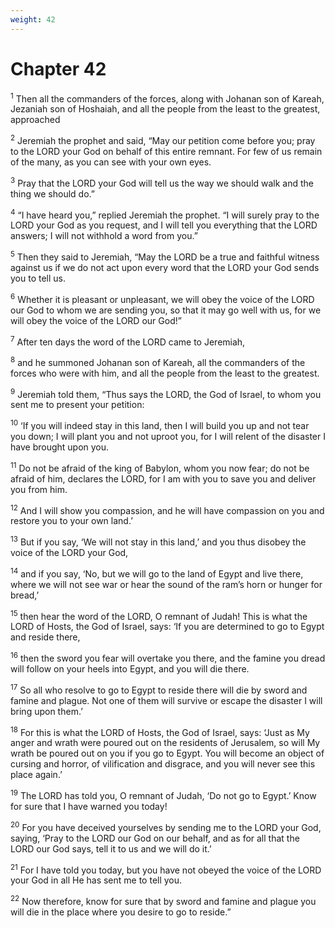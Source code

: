```yaml
---
weight: 42
---
```


# Chapter 42

<sup>1</sup> Then all the commanders of the forces, along with Johanan son of Kareah, Jezaniah son of Hoshaiah, and all the people from the least to the greatest, approached 

<sup>2</sup> Jeremiah the prophet and said, “May our petition come before you; pray to the LORD your God on behalf of this entire remnant. For few of us remain of the many, as you can see with your own eyes. 

<sup>3</sup> Pray that the LORD your God will tell us the way we should walk and the thing we should do.” 

<sup>4</sup> “I have heard you,” replied Jeremiah the prophet. “I will surely pray to the LORD your God as you request, and I will tell you everything that the LORD answers; I will not withhold a word from you.” 

<sup>5</sup> Then they said to Jeremiah, “May the LORD be a true and faithful witness against us if we do not act upon every word that the LORD your God sends you to tell us. 

<sup>6</sup> Whether it is pleasant or unpleasant, we will obey the voice of the LORD our God to whom we are sending you, so that it may go well with us, for we will obey the voice of the LORD our God!” 

<sup>7</sup> After ten days the word of the LORD came to Jeremiah, 

<sup>8</sup> and he summoned Johanan son of Kareah, all the commanders of the forces who were with him, and all the people from the least to the greatest. 

<sup>9</sup> Jeremiah told them, “Thus says the LORD, the God of Israel, to whom you sent me to present your petition: 

<sup>10</sup> ‘If you will indeed stay in this land, then I will build you up and not tear you down; I will plant you and not uproot you, for I will relent of the disaster I have brought upon you. 

<sup>11</sup> Do not be afraid of the king of Babylon, whom you now fear; do not be afraid of him, declares the LORD, for I am with you to save you and deliver you from him. 

<sup>12</sup> And I will show you compassion, and he will have compassion on you and restore you to your own land.’ 

<sup>13</sup> But if you say, ‘We will not stay in this land,’ and you thus disobey the voice of the LORD your God, 

<sup>14</sup> and if you say, ‘No, but we will go to the land of Egypt and live there, where we will not see war or hear the sound of the ram’s horn or hunger for bread,’ 

<sup>15</sup> then hear the word of the LORD, O remnant of Judah! This is what the LORD of Hosts, the God of Israel, says: ‘If you are determined to go to Egypt and reside there, 

<sup>16</sup> then the sword you fear will overtake you there, and the famine you dread will follow on your heels into Egypt, and you will die there. 

<sup>17</sup> So all who resolve to go to Egypt to reside there will die by sword and famine and plague. Not one of them will survive or escape the disaster I will bring upon them.’ 

<sup>18</sup> For this is what the LORD of Hosts, the God of Israel, says: ‘Just as My anger and wrath were poured out on the residents of Jerusalem, so will My wrath be poured out on you if you go to Egypt. You will become an object of cursing and horror, of vilification and disgrace, and you will never see this place again.’ 

<sup>19</sup> The LORD has told you, O remnant of Judah, ‘Do not go to Egypt.’ Know for sure that I have warned you today! 

<sup>20</sup> For you have deceived yourselves by sending me to the LORD your God, saying, ‘Pray to the LORD our God on our behalf, and as for all that the LORD our God says, tell it to us and we will do it.’ 

<sup>21</sup> For I have told you today, but you have not obeyed the voice of the LORD your God in all He has sent me to tell you. 

<sup>22</sup> Now therefore, know for sure that by sword and famine and plague you will die in the place where you desire to go to reside.” 


